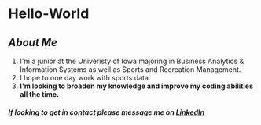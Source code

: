 # Hello-World

## *About Me*
1. I'm a junior at the Univeristy of Iowa majoring in Business Analytics & Information Systems as well as Sports and Recreation Management.
2. I hope to one day work with sports data.
3. **I'm looking to broaden my knowledge and improve my coding abilities all the time.**

##### If looking to get in contact please message me on [LinkedIn](https://www.linkedin.com/in/m-moran/)
